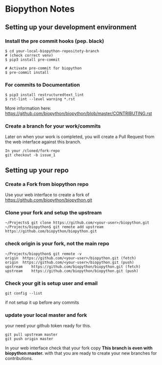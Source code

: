 # Biopython Notes

## Setting up your development environment

### Install the pre commit hooks (pep. black)
```
$ cd your-local-biopython-repositoty-branch
# (check correct venv)
$ pip3 install pre-commit

# Activate pre-commit for biopython
$ pre-commit install
```
### For commits to Documentation
```
$ pip3 install restructuredtext_lint
$ rst-lint --level warning *.rst
```
More information here: https://github.com/biopython/biopython/blob/master/CONTRIBUTING.rst

### Create a branch for your work/commits
Later on when your work is completed, you will create a Pull Request from the web interface against this branch.

```
In your /cloned/fork-repo
git checkout -b issue_1
```

## Setting up your repo

### Create a Fork from biopython repo

Use your web interface to create a fork of https://github.com/biopython/biopython.git

### Clone your fork and setup the upstream
```
~/Projects$ git clone https://github.com/<your-user>/biopython.git
~/Projects/biopython$ git remote add upstream https://github.com/biopython/biopython.git
```
### check origin is your fork, not the main repo
```
~/Projects/biopython$ git remote -v
origin	https://github.com/<your-user>/biopython.git (fetch)
origin	https://github.com/<your-user>/biopython.git (push)
upstream	https://github.com/biopython/biopython.git (fetch)
upstream	https://github.com/biopython/biopython.git (push)
```
### Check your git is setup user and email
```
git config --list
```
if not setup it up before any commits

### update your local master and fork
your need your github token ready for this.
```
git pull upstream master
git push origin master
```
In your web interface check that your fork copy **This branch is even with biopython:master.** with that you are ready to create your new branches for contributions.
